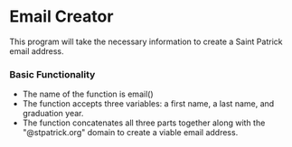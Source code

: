 # Email Creator
This program will take the necessary information to create a Saint Patrick email address.

### Basic Functionality
  - The name of the function is email()
  - The function accepts three variables: a first name, a last name, and graduation year.
  - The function concatenates all three parts together along with the "@stpatrick.org" domain to create a viable email address.
